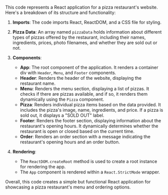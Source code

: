 This code represents a React application for a pizza restaurant's website. Here's a breakdown of its structure and functionality:

1. **Imports**: The code imports React, ReactDOM, and a CSS file for styling.

2. **Pizza Data**: An array named `pizzaData` holds information about different types of pizzas offered by the restaurant, including their names, ingredients, prices, photo filenames, and whether they are sold out or not.

3. **Components**:

   - **App**: The root component of the application. It renders a container div with `Header`, `Menu`, and `Footer` components.
   - **Header**: Renders the header of the website, displaying the restaurant name.
   - **Menu**: Renders the menu section, displaying a list of pizzas. It checks if there are pizzas available, and if so, it renders them dynamically using the `Pizza` component.
   - **Pizza**: Renders individual pizza items based on the data provided. It includes the pizza's image, name, ingredients, and price. If a pizza is sold out, it displays a "SOLD OUT" label.
   - **Footer**: Renders the footer section, displaying information about the restaurant's opening hours. It dynamically determines whether the restaurant is open or closed based on the current time.
   - **Order**: Renders an order section with a message indicating the restaurant's opening hours and an order button.

4. **Rendering**:
   - The `ReactDOM.createRoot` method is used to create a root instance for rendering the app.
   - The `App` component is rendered within a `React.StrictMode` wrapper.

Overall, this code creates a simple but functional React application for showcasing a pizza restaurant's menu and ordering options.
